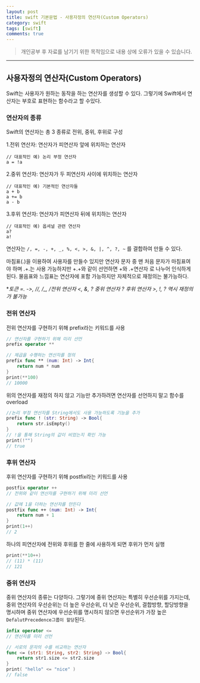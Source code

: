 ```yaml
---
layout: post
title: swift 기본문법 - 사용자정의 연산자(Custom Operators)
category: swift
tags: [swift]
comments: true
---
```


> 개인공부 후 자료를 남기기 위한 목적임으로 내용 상에 오류가 있을 수 있습니다.    

<hr>

## 사용자정의 연산자(Custom Operators)

Swift는 사용자가 원하는 동작을 하는 연산자를 생성할 수 있다. 그렇기에 Swift에서 연산자는 부호로 표현하는 함수라고 할 수있다.



### 연산자의 종류

Swift의 연산자는 총 3 종류로 전위, 중위, 후위로 구성

1.전위 연산자: 연산자가 피연산자 앞에 위치하는 연산자

```
// 대표적인 예) 논리 부정 연산자
a = !a
```

2.중위 연산자: 연산자가 두 피연산자 사이에 위치하는 연산자

```
// 대표적인 예) 기본적인 연산자들
a + b
a += b
a - b
```


3.후위 연산자: 연산자가 피연산자 뒤에 위치하는 연산자

```
// 대표적인 예) 옵셔널 관련 연산자
a?
a!
```


연산자는 `/, =, -, +, _, %, <, >, &, |, ^, ?, ~` 를 결합하여 만들 수 있다.

마침표(.)을 이용하여 사용자를 만들수 있지만 연산자 문자 중 맨 처음 문자가 마침표여야 하며 .+.는 사용 가능하지만 +.+와 같이 선언하면 +와 .+연산자 로 나누어 인식하게 된다.
물음표와 느낌표는 연산자에 포함 가능하지만 자체적으로 재정의는 불가능하다.

**토큰 =. ->, //, /_, */전위 연산자 <, &, ? 중위 연산자 ? 후위 연산자 >, !, ? 역시 재정의가 불가능**


### 전위 연산자

전위 연산자를 구현하기 위해 prefix라는 키워드를 사용

```swift
// 연산자를 구현하기 위해 미리 선언
prefix operator **

// 제곱을 수행하는 연산자를 정의
prefix func ** (num: Int) -> Int{
    return num * num
}
print(**100)
// 10000
```

위의 연산자를 재정의 하지 않고 기능만 추가하려면 연산자를 선언하지 말고 함수를 overload


```swift
//논리 부정 연산자를 String에서도 사용 가능하도록 기능을 추가
prefix func ! (str: String) -> Bool{
    return str.isEmpty()
}
// !을 통해 String의 값이 비었는지 확인 가능
print(!"")
// true
```


### 후위 연산자

후위 연산자를 구현하기 위해 postfix라는 키워드를 사용

```swift
postfix operator ++
// 전위와 같이 연산자를 구현하기 위해 미리 선언

// 값에 1을 더하는 연산자를 만든다
postfix func ++ (num: Int) -> Int{
    return num + 1
}
print(1++)
// 2
```

하나의 피연산자에 전위와 후위를 한 줄에 사용하게 되면 후위가 먼저 실행

```swift
print(**10++)
// (11) * (11)
// 121
```


### 중위 연산자

중위 연산자의 종류는 다양하다. 그렇기에 중위 연산자는 특별히 우선순위를 가지는데, 중위 연산자의 우선순위는 더 높은 우선순위, 더 낮은 우선순위, 결합방향, 할당방향을 명시하며 중위 연산자에 우선순위를 명시하지 않으면 우선순위가 가장 높은 `DefalutPrecedence그룹이 할당`된다.

```swift
infix operator <=
// 연산자를 미리 선언

// 서로의 문자의 수를 비교하는 연산자
func <= (str1: String, str2: String) -> Bool{
    return str1.size <= str2.size
}
print( "hello" <= "nice" )
// false
```
